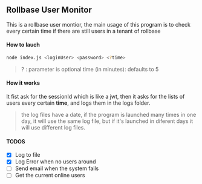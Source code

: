 ## Rollbase User Monitor

This is a rollbase user montior, the main usage of this program is to check every certain time if there are still users in a tenant of rollbase

#### How to lauch

```bash
node index.js <loginUser> <password> <?time>
```

> ? : parameter is optional
> time (in minutes): defaults to 5

#### How it works

It fist ask for the sessionId which is like a jwt, then it asks for the lists of users every certain **time**, and logs them in the logs folder.

> the log files have a date, if the program is launched many times in one day, it will use the same log file, but if it's launched in diferent days it will use different log files.

#### TODOS

- [x] Log to file
- [x] Log Error when no users around
- [ ] Send email when the system fails
- [ ] Get the current online users